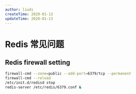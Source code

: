 ```yaml
---
author: liudi
createTime: 2020-01-13
updateTime: 2020-01-13
---
```


# Redis 常见问题

## Redis firewall setting

```bash
firewall-cmd --zone=public --add-port=6379/tcp --permanent
firewall-cmd --reload
/etc/init.d/redisd stop
redis-server /etc/redis/6379.conf &
```
